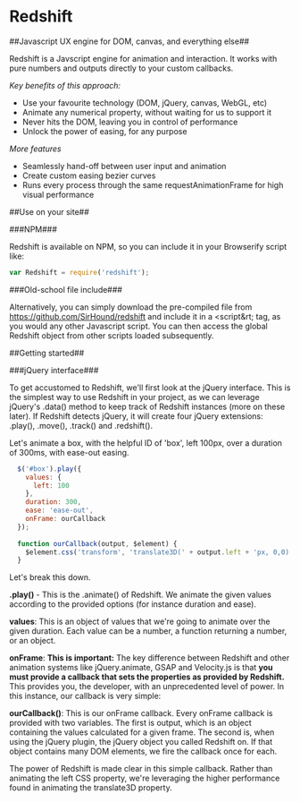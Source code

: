 Redshift
========

##Javascript UX engine for DOM, canvas, and everything else##

Redshift is a Javscript engine for animation and interaction. It works with pure numbers and outputs directly to your custom callbacks.

*Key benefits of this approach:*

* Use your favourite technology (DOM, jQuery, canvas, WebGL, etc)
* Animate any numerical property, without waiting for us to support it
* Never hits the DOM, leaving you in control of performance
* Unlock the power of easing, for any purpose

*More features*

* Seamlessly hand-off between user input and animation
* Create custom easing bezier curves
* Runs every process through the same requestAnimationFrame for high visual performance


##Use on your site##

###NPM###

Redshift is available on NPM, so you can include it in your Browserify script like:

```javascript  
var Redshift = require('redshift');
```

###Old-school file include###

Alternatively, you can simply download the pre-compiled file from https://github.com/SirHound/redshift and include it in a &lt;script&rt; tag, as you would any other Javascript script. You can then access the global Redshift object from other scripts loaded subsequently.


##Getting started##

###jQuery interface###

To get accustomed to Redshift, we'll first look at the jQuery interface. This is the simplest way to use Redshift in your project, as we can leverage jQuery's .data() method to keep track of Redshift instances (more on these later). If Redshift detects jQuery, it will create four jQuery extensions: .play(), .move(), .track() and .redshift().

Let's animate a box, with the helpful ID of 'box', left 100px, over a duration of 300ms, with ease-out easing.

```javascript
  $('#box').play({
    values: {
      left: 100
    },
    duration: 300,
    ease: 'ease-out',
    onFrame: ourCallback
  });
  
  function ourCallback(output, $element) {
    $element.css('transform', 'translate3D(' + output.left + 'px, 0,0)');
  }
```  

Let's break this down.

**.play()** - This is the .animate() of Redshift. We animate the given values according to the provided options (for instance duration and ease).

**values**: This is an object of values that we're going to animate over the given duration. Each value can be a number, a function returning a number, or an object. 

**onFrame**: **This is important:** The key difference between Redshift and other animation systems like jQuery.animate, GSAP and Velocity.js is that **you must provide a callback that sets the properties as provided by Redshift.** This provides you, the developer, with an unprecedented level of power. In this instance, our callback is very simple:

**ourCallback()**: This is our onFrame callback. Every onFrame callback is provided with two variables. The first is output, which is an object containing the values calculated for a given frame. The second is, when using the jQuery plugin, the jQuery object you called Redshift on. If that object contains many DOM elements, we fire the callback once for each.

The power of Redshift is made clear in this simple callback. Rather than animating the left CSS property, we're leveraging the higher performance found in animating the translate3D property.

